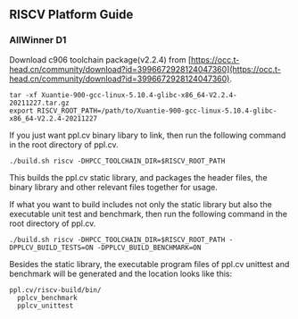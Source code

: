 ## RISCV Platform Guide

### AllWinner D1

Download c906 toolchain package(v2.2.4) from [https://occ.t-head.cn/community/download?id=3996672928124047360](https://occ.t-head.cn/community/download?id=3996672928124047360).

``` shell
tar -xf Xuantie-900-gcc-linux-5.10.4-glibc-x86_64-V2.2.4-20211227.tar.gz
export RISCV_ROOT_PATH=/path/to/Xuantie-900-gcc-linux-5.10.4-glibc-x86_64-V2.2.4-20211227
```

If you just want ppl.cv binary libary to link, then run the following command in the root directory of ppl.cv.

``` shell
./build.sh riscv -DHPCC_TOOLCHAIN_DIR=$RISCV_ROOT_PATH
```

This builds the ppl.cv static library, and packages the header files, the binary library and other relevant files together for usage.

If what you want to build includes not only the static library but also the executable unit test and benchmark, then run the following command in the root directory of ppl.cv.

``` shell
./build.sh riscv -DHPCC_TOOLCHAIN_DIR=$RISCV_ROOT_PATH -DPPLCV_BUILD_TESTS=ON -DPPLCV_BUILD_BENCHMARK=ON
```

Besides the static library, the executable program files of ppl.cv unittest and benchmark will be generated and the location looks like this:

```
ppl.cv/riscv-build/bin/
  pplcv_benchmark
  pplcv_unittest
```